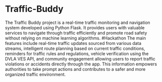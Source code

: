 # Traffic-Buddy
The Traffic Buddy project is a real-time traffic monitoring and navigation system developed using Python Flask. It provides users with valuable services to navigate through traffic efficiently and promote road safety without relying on machine learning algorithms.  #Hackathon
The main features include real-time traffic updates sourced from various data streams, intelligent route planning based on current traffic conditions, reminders for traffic rules and regulations, vehicle verification using the DVLA VES API, and community engagement allowing users to report traffic violations or accidents directly through the app. This information empowers authorities to take prompt actions and contributes to a safer and more organized traffic environment.

